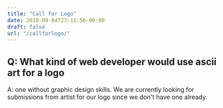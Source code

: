 ```yaml
---
title: "Call for Logo"
date: 2019-09-04T23:11:56-06:00
draft: false
url: "/callforlogo/"
---
```


## Q: What kind of web developer would use ascii art for a logo

A: one without graphic design skills. We are currently looking for submissions
from artist for our logo since we don't have one already.
